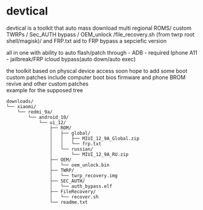 # devtical
devtical is a toolkit that auto mass download multi regional ROMS/ custom TWRPs / Sec_AUTH bypass / OEM_unlock /file_recovery.sh (from twrp root shell/magisk)/ and FRP.txt aid to FRP bypass a sepciefic version 

all in one with ability to auto flash/patch through - ADB - required 
Iphone A11 - jailbreak/FRP icloud bypass(auto down/auto exec)

the toolkit based on physcal device access 
soon hope to add some boot custom patches include computer boot bios firmware and phone BROM revive and other custom patches  
example for the supposed tree 
```
downloads/
└── xiaomi/
    └── redmi_9a/
        └── android_10/
            └── ui_12/
                ├── ROM/
                │   ├── global/
                │   │   ├── MIUI_12_9A_Global.zip
                │   │   └── frp.txt
                │   └── russian/
                │       └── MIUI_12_9A_RU.zip
                ├── OEM/
                │   └── oem_unlock.bin
                ├── TWRP/
                │   └── twrp_recovery.img
                ├── SEC_AUTH/
                │   └── auth_bypass.elf
                ├── FileRecovery/
                │   └── recover.sh
                └── readme.txt
```
